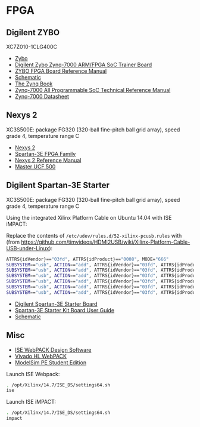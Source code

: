 FPGA
====

Digilent ZYBO
-------------

XC7Z010-1CLG400C

* [Zybo](https://reference.digilentinc.com/reference/programmable-logic/zybo/start)
* [Digilent Zybo Zynq-7000 ARM/FPGA SoC Trainer Board](https://www.xilinx.com/products/boards-and-kits/1-4azfte.html)
* [ZYBO FPGA Board Reference Manual](https://reference.digilentinc.com/_media/zybo:zybo_rm.pdf)
* [Schematic](https://reference.digilentinc.com/_media/zybo:zybo_sch.pdf)
* [The Zynq Book](http://www.zynqbook.com/)
* [Zynq-7000 All Programmable SoC Technical Reference Manual](https://www.xilinx.com/support/documentation/user_guides/ug585-Zynq-7000-TRM.pdf)
* [Zynq-7000 Datasheet](https://www.xilinx.com/support/documentation/data_sheets/ds187-XC7Z010-XC7Z020-Data-Sheet.pdf)

Nexys 2
-------

XC3S500E: package FG320 (320-ball fine-pitch ball grid array), speed grade 4, temperature range C

* [Nexys 2](https://reference.digilentinc.com/reference/programmable-logic/nexys-2/start)
* [Spartan-3E FPGA Family](https://www.xilinx.com/support/documentation/data_sheets/ds312.pdf)
* [Nexys 2 Reference Manual](https://reference.digilentinc.com/_media/reference/programmable-logic/nexys-2/nexys2_rm.pdf)
* [Master UCF 500](https://reference.digilentinc.com/_media/reference/programmable-logic/nexys-2/nexys2_500general_ucf.zip)

Digilent Spartan-3E Starter
---------------------------

XC3S500E: package FG320 (320-ball fine-pitch ball grid array), speed grade 4, temperature range C

Using the integrated Xilinx Platform Cable on Ubuntu 14.04 with ISE iMPACT:

Replace the contents of `/etc/udev/rules.d/52-xilinx-pcusb.rules` with (from <https://github.com/timvideos/HDMI2USB/wiki/Xilinx-Platform-Cable-USB-under-Linux>):
```sh
ATTRS{idVendor}=="03fd", ATTRS{idProduct}=="0008", MODE="666"
SUBSYSTEM=="usb", ACTION=="add", ATTRS{idVendor}=="03fd", ATTRS{idProduct}=="0007", RUN+="/sbin/fxload -v -t fx2 -I /opt/Xilinx/14.7/ISE_DS/ISE/bin/lin64/xusbdfwu.hex -D $tempnode"
SUBSYSTEM=="usb", ACTION=="add", ATTRS{idVendor}=="03fd", ATTRS{idProduct}=="0009", RUN+="/sbin/fxload -v -t fx2 -I /opt/Xilinx/14.7/ISE_DS/ISE/bin/lin64/xusb_xup.hex -D $tempnode"
SUBSYSTEM=="usb", ACTION=="add", ATTRS{idVendor}=="03fd", ATTRS{idProduct}=="000d", RUN+="/sbin/fxload -v -t fx2 -I /opt/Xilinx/14.7/ISE_DS/ISE/bin/lin64/xusb_emb.hex -D $tempnode"
SUBSYSTEM=="usb", ACTION=="add", ATTRS{idVendor}=="03fd", ATTRS{idProduct}=="000f", RUN+="/sbin/fxload -v -t fx2 -I /opt/Xilinx/14.7/ISE_DS/ISE/bin/lin64/xusb_xlp.hex -D $tempnode"
SUBSYSTEM=="usb", ACTION=="add", ATTRS{idVendor}=="03fd", ATTRS{idProduct}=="0013", RUN+="/sbin/fxload -v -t fx2 -I /opt/Xilinx/14.7/ISE_DS/ISE/bin/lin64/xusb_xp2.hex -D $tempnode"
SUBSYSTEM=="usb", ACTION=="add", ATTRS{idVendor}=="03fd", ATTRS{idProduct}=="0015", RUN+="/sbin/fxload -v -t fx2 -I /opt/Xilinx/14.7/ISE_DS/ISE/bin/lin64/xusb_xse.hex -D $tempnode"
```

* [Digilent Spartan-3E Starter Board](https://www.xilinx.com/products/boards-and-kits/1-elhacw.html)
* [Spartan-3E Starter Kit Board User Guide](https://reference.digilentinc.com/_media/s3e:s3estarter_ug.pdf)
* [Schematic](https://reference.digilentinc.com/_media/s3e:spartan-3e_sch.pdf)

Misc
----

* [ISE WebPACK Design Software](https://www.xilinx.com/products/design-tools/ise-design-suite/ise-webpack.html)
* [Vivado HL WebPACK](https://www.xilinx.com/products/design-tools/vivado/vivado-webpack.html)
* [ModelSim PE Student Edition](https://www.mentor.com/company/higher_ed/modelsim-student-edition)

Launch ISE Webpack:
```sh
. /opt/Xilinx/14.7/ISE_DS/settings64.sh
ise
```

Launch ISE iMPACT:
```sh
. /opt/Xilinx/14.7/ISE_DS/settings64.sh
impact
```

